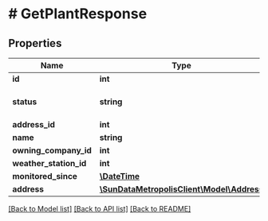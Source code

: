 # # GetPlantResponse

## Properties

Name | Type | Description | Notes
------------ | ------------- | ------------- | -------------
**id** | **int** |  | 
**status** | **string** | The plant status as a string | [optional] 
**address_id** | **int** |  | [optional] 
**name** | **string** |  | 
**owning_company_id** | **int** |  | [optional] 
**weather_station_id** | **int** |  | [optional] 
**monitored_since** | [**\DateTime**](\DateTime.md) |  | [optional] 
**address** | [**\SunDataMetropolisClient\Model\Address**](Address.md) |  | [optional] 

[[Back to Model list]](../../README.md#documentation-for-models) [[Back to API list]](../../README.md#documentation-for-api-endpoints) [[Back to README]](../../README.md)


